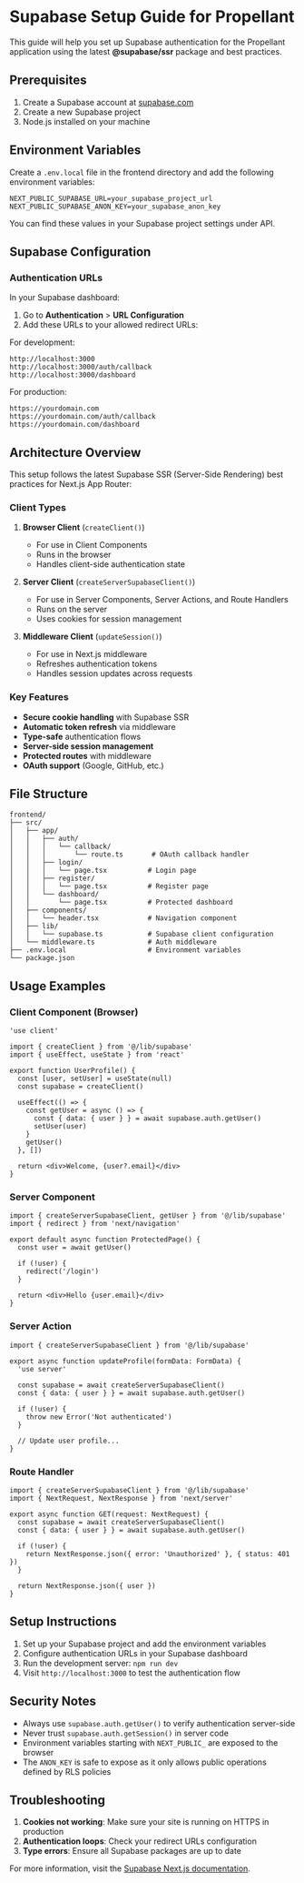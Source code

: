 # Supabase Setup Guide for Propellant

This guide will help you set up Supabase authentication for the Propellant application using the latest **@supabase/ssr** package and best practices.

## Prerequisites

1. Create a Supabase account at [supabase.com](https://supabase.com)
2. Create a new Supabase project
3. Node.js installed on your machine

## Environment Variables

Create a `.env.local` file in the frontend directory and add the following environment variables:

```env
NEXT_PUBLIC_SUPABASE_URL=your_supabase_project_url
NEXT_PUBLIC_SUPABASE_ANON_KEY=your_supabase_anon_key
```

You can find these values in your Supabase project settings under API.

## Supabase Configuration

### Authentication URLs

In your Supabase dashboard:

1. Go to **Authentication** > **URL Configuration**
2. Add these URLs to your allowed redirect URLs:

For development:
```
http://localhost:3000
http://localhost:3000/auth/callback
http://localhost:3000/dashboard
```

For production:
```
https://yourdomain.com
https://yourdomain.com/auth/callback
https://yourdomain.com/dashboard
```

## Architecture Overview

This setup follows the latest Supabase SSR (Server-Side Rendering) best practices for Next.js App Router:

### Client Types

1. **Browser Client** (`createClient()`)
   - For use in Client Components
   - Runs in the browser
   - Handles client-side authentication state

2. **Server Client** (`createServerSupabaseClient()`)
   - For use in Server Components, Server Actions, and Route Handlers
   - Runs on the server
   - Uses cookies for session management

3. **Middleware Client** (`updateSession()`)
   - For use in Next.js middleware
   - Refreshes authentication tokens
   - Handles session updates across requests

### Key Features

- **Secure cookie handling** with Supabase SSR
- **Automatic token refresh** via middleware
- **Type-safe** authentication flows
- **Server-side session management**
- **Protected routes** with middleware
- **OAuth support** (Google, GitHub, etc.)

## File Structure

```
frontend/
├── src/
│   ├── app/
│   │   ├── auth/
│   │   │   └── callback/
│   │   │       └── route.ts       # OAuth callback handler
│   │   ├── login/
│   │   │   └── page.tsx          # Login page
│   │   ├── register/
│   │   │   └── page.tsx          # Register page
│   │   └── dashboard/
│   │       └── page.tsx          # Protected dashboard
│   ├── components/
│   │   └── header.tsx            # Navigation component
│   ├── lib/
│   │   └── supabase.ts           # Supabase client configuration
│   └── middleware.ts             # Auth middleware
├── .env.local                    # Environment variables
└── package.json
```

## Usage Examples

### Client Component (Browser)

```tsx
'use client'

import { createClient } from '@/lib/supabase'
import { useEffect, useState } from 'react'

export function UserProfile() {
  const [user, setUser] = useState(null)
  const supabase = createClient()

  useEffect(() => {
    const getUser = async () => {
      const { data: { user } } = await supabase.auth.getUser()
      setUser(user)
    }
    getUser()
  }, [])

  return <div>Welcome, {user?.email}</div>
}
```

### Server Component

```tsx
import { createServerSupabaseClient, getUser } from '@/lib/supabase'
import { redirect } from 'next/navigation'

export default async function ProtectedPage() {
  const user = await getUser()
  
  if (!user) {
    redirect('/login')
  }

  return <div>Hello {user.email}</div>
}
```

### Server Action

```tsx
import { createServerSupabaseClient } from '@/lib/supabase'

export async function updateProfile(formData: FormData) {
  'use server'
  
  const supabase = await createServerSupabaseClient()
  const { data: { user } } = await supabase.auth.getUser()
  
  if (!user) {
    throw new Error('Not authenticated')
  }

  // Update user profile...
}
```

### Route Handler

```tsx
import { createServerSupabaseClient } from '@/lib/supabase'
import { NextRequest, NextResponse } from 'next/server'

export async function GET(request: NextRequest) {
  const supabase = await createServerSupabaseClient()
  const { data: { user } } = await supabase.auth.getUser()
  
  if (!user) {
    return NextResponse.json({ error: 'Unauthorized' }, { status: 401 })
  }

  return NextResponse.json({ user })
}
```

## Setup Instructions

1. Set up your Supabase project and add the environment variables
2. Configure authentication URLs in your Supabase dashboard
3. Run the development server: `npm run dev`
4. Visit `http://localhost:3000` to test the authentication flow

## Security Notes

- Always use `supabase.auth.getUser()` to verify authentication server-side
- Never trust `supabase.auth.getSession()` in server code
- Environment variables starting with `NEXT_PUBLIC_` are exposed to the browser
- The `ANON_KEY` is safe to expose as it only allows public operations defined by RLS policies

## Troubleshooting

1. **Cookies not working**: Make sure your site is running on HTTPS in production
2. **Authentication loops**: Check your redirect URLs configuration
3. **Type errors**: Ensure all Supabase packages are up to date

For more information, visit the [Supabase Next.js documentation](https://supabase.com/docs/guides/auth/server-side/nextjs). 